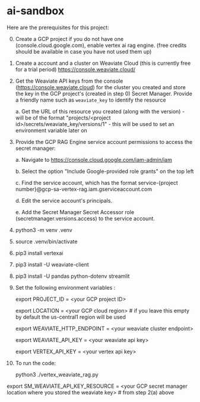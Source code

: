 # ai-sandbox
Here are the prerequisites for this project:

0. Create a GCP project if you do not have one (console.cloud.google.com), enable vertex ai rag engine. (free credits should be available in case you have not used them up)

1. Create a account and a cluster on Weaviate Cloud (this is currently free for a trial period) https://console.weaviate.cloud/
   
2. Get the Weaviate API keys from the console (https://console.weaviate.cloud) for the cluster you created and store the key in the GCP project's (created in step 0) Secret Manager.
   Provide a friendly name such as `weaviate_key` to identify the resource
   
   a. Get the URL of this resource you created (along with the version) - will be of the format "projects/\<project 
                                                                                                             id\>/secrets/weaviate_key/versions/1"  - this will be used to set an environment variable later on
3. Provide the GCP RAG Engine service account permissions to access the secret manager:
   
   a. Navigate to https://console.cloud.google.com/iam-admin/iam
   
   b. Select the option "Include Google-provided role grants" on the top left
   
   c. Find the service account, which has the format service-{project number}@gcp-sa-vertex-rag.iam.gserviceaccount.com
   
   d. Edit the service account's principals.
   
   e. Add the Secret Manager Secret Accessor role (secretmanager.versions.access) to the service account.
   
   
4. python3 -m venv .venv
5. source .venv/bin/activate
6. pip3 install vertexai
7. pip3 install -U weaviate-client
8. pip3 install -U pandas python-dotenv streamlit
9. Set the following environment variables :
    
   export PROJECT_ID = \<your GCP project ID\>
   
   export LOCATION = \<your GCP cloud region\> # if you leave this empty by default the us-central1 region will be used
   
   export WEAVIATE_HTTP_ENDPOINT = \<your weaviate cluster endpoint\>
   
   export WEAVIATE_API_KEY = \<your weaviate api key\>
   
   export VERTEX_API_KEY = \<your vertex api key\>

10. To run the code:
    
    python3 ./vertex_weaviate_rag.py

   
   
   export SM_WEAVIATE_API_KEY_RESOURCE = \<your GCP secret manager location where you stored the weaviate key\> # from step 2(a) above
   
   
   
   
